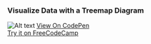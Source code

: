 ### Visualize Data with a Treemap Diagram

![Alt text](https://user-images.githubusercontent.com/14861253/184704139-bde49884-c7a3-4d56-93f1-3a33b9838dcd.png)
[View On CodePen](https://codepen.io/santaeugeniaJ/full/dymQbEM) </br>
[Try it on FreeCodeCamp](https://www.freecodecamp.org/learn/data-visualization/data-visualization-projects/visualize-data-with-a-treemap-diagram)
